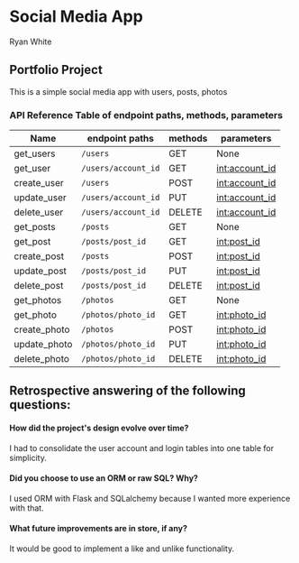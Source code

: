 # Social Media App

Ryan White

## Portfolio Project

This is a simple social media app with users, posts, photos

### API Reference Table of endpoint paths, methods, parameters

| Name         | endpoint paths      | methods | parameters       |
| ------------ | ------------------- | ------- | ---------------- |
| get_users    | `/users`            | GET     | None             |
| get_user     | `/users/account_id` | GET     | <int:account_id> |
| create_user  | `/users`            | POST    | <int:account_id> |
| update_user  | `/users/account_id` | PUT     | <int:account_id> |
| delete_user  | `/users/account_id` | DELETE  | <int:account_id> |
| get_posts    | `/posts`            | GET     | None             |
| get_post     | `/posts/post_id`    | GET     | <int:post_id>    |
| create_post  | `/posts`            | POST    | <int:post_id>    |
| update_post  | `/posts/post_id`    | PUT     | <int:post_id>    |
| delete_post  | `/posts/post_id`    | DELETE  | <int:post_id>    |
| get_photos   | `/photos`           | GET     | None             |
| get_photo    | `/photos/photo_id`  | GET     | <int:photo_id>   |
| create_photo | `/photos`           | POST    | <int:photo_id>   |
| update_photo | `/photos/photo_id`  | PUT     | <int:photo_id>   |
| delete_photo | `/photos/photo_id`  | DELETE  | <int:photo_id>   |

## Retrospective answering of the following questions:

#### **How did the project's design evolve over time?**

I had to consolidate the user account and login tables into one table for simplicity.

#### **Did you choose to use an ORM or raw SQL? Why?**

I used ORM with Flask and SQLalchemy because I wanted more experience with that.

#### **What future improvements are in store, if any?**

It would be good to implement a like and unlike functionality.
